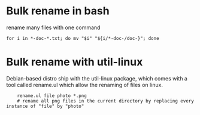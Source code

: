 # Bulk rename in bash

rename many files with one command

```
for i in *-doc-*.txt; do mv "$i" "${i/*-doc-/doc-}"; done
```

# Bulk rename with util-linux

Debian-based distro ship with the util-linux package, which comes with a tool called rename.ul which allow the renaming of files on linux.

```
	rename.ul file photo *.png
	# rename all png files in the current directory by replacing every instance of "file" by "photo"
```

